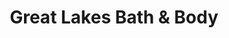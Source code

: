 ---
title: "Great Lakes Bath & Body"
url: /traverse-city/great-lakes-bath-and-body/
shop: beauty
---